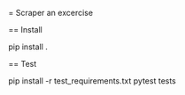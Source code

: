 = Scraper an excercise

== Install

pip install .


== Test

pip install -r test_requirements.txt
pytest tests


